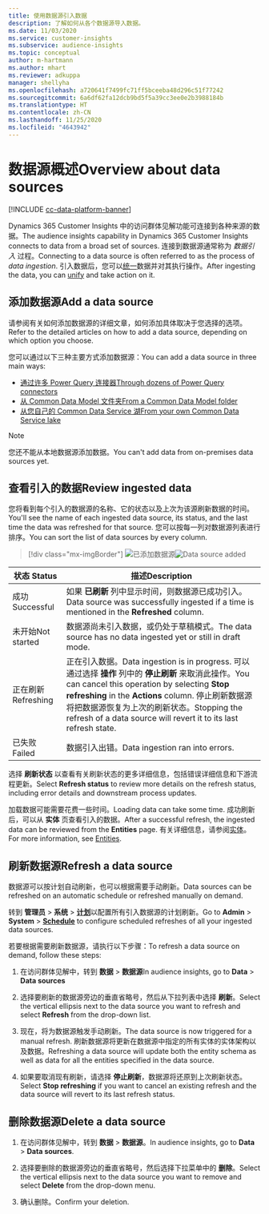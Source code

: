 ```yaml
---
title: 使用数据源引入数据
description: 了解如何从各个数据源导入数据。
ms.date: 11/03/2020
ms.service: customer-insights
ms.subservice: audience-insights
ms.topic: conceptual
author: m-hartmann
ms.author: mhart
ms.reviewer: adkuppa
manager: shellyha
ms.openlocfilehash: a720641f7499fc71ff5bceeba48d296c51f77242
ms.sourcegitcommit: 6a6df62fa12dcb9bd5f5a39cc3ee0e2b3988184b
ms.translationtype: HT
ms.contentlocale: zh-CN
ms.lasthandoff: 11/25/2020
ms.locfileid: "4643942"
---
```

# <a name="overview-about-data-sources"></a><span data-ttu-id="5a06c-103">数据源概述</span><span class="sxs-lookup"><span data-stu-id="5a06c-103">Overview about data sources</span></span>

[!INCLUDE [cc-data-platform-banner](../includes/cc-data-platform-banner.md)]

<span data-ttu-id="5a06c-104">Dynamics 365 Customer Insights 中的访问群体见解功能可连接到各种来源的数据。</span><span class="sxs-lookup"><span data-stu-id="5a06c-104">The audience insights capability in Dynamics 365 Customer Insights connects to data from a broad set of sources.</span></span> <span data-ttu-id="5a06c-105">连接到数据源通常称为 *数据引入* 过程。</span><span class="sxs-lookup"><span data-stu-id="5a06c-105">Connecting to a data source is often referred to as the process of *data ingestion*.</span></span> <span data-ttu-id="5a06c-106">引入数据后，您可以[统一](data-unification.md)数据并对其执行操作。</span><span class="sxs-lookup"><span data-stu-id="5a06c-106">After ingesting the data, you can [unify](data-unification.md) and take action on it.</span></span>

## <a name="add-a-data-source"></a><span data-ttu-id="5a06c-107">添加数据源</span><span class="sxs-lookup"><span data-stu-id="5a06c-107">Add a data source</span></span>

<span data-ttu-id="5a06c-108">请参阅有关如何添加数据源的详细文章，如何添加具体取决于您选择的选项。</span><span class="sxs-lookup"><span data-stu-id="5a06c-108">Refer to the detailed articles on how to add a data source, depending on which option you choose.</span></span>

<span data-ttu-id="5a06c-109">您可以通过以下三种主要方式添加数据源：</span><span class="sxs-lookup"><span data-stu-id="5a06c-109">You can add a data source in three main ways:</span></span>

- [<span data-ttu-id="5a06c-110">通过许多 Power Query 连接器</span><span class="sxs-lookup"><span data-stu-id="5a06c-110">Through dozens of Power Query connectors</span></span>](connect-power-query.md)
- [<span data-ttu-id="5a06c-111">从 Common Data Model 文件夹</span><span class="sxs-lookup"><span data-stu-id="5a06c-111">From a Common Data Model folder</span></span>](connect-common-data-model.md)
- [<span data-ttu-id="5a06c-112">从您自己的 Common Data Service 湖</span><span class="sxs-lookup"><span data-stu-id="5a06c-112">From your own Common Data Service lake</span></span>](connect-common-data-service-lake.md)

> [!NOTE]
> <span data-ttu-id="5a06c-113">您还不能从本地数据源添加数据。</span><span class="sxs-lookup"><span data-stu-id="5a06c-113">You can't add data from on-premises data sources yet.</span></span>

## <a name="review-ingested-data"></a><span data-ttu-id="5a06c-114">查看引入的数据</span><span class="sxs-lookup"><span data-stu-id="5a06c-114">Review ingested data</span></span>

<span data-ttu-id="5a06c-115">您将看到每个引入的数据源的名称、它的状态以及上次为该源刷新数据的时间。</span><span class="sxs-lookup"><span data-stu-id="5a06c-115">You'll see the name of each ingested data source, its status, and the last time the data was refreshed for that source.</span></span> <span data-ttu-id="5a06c-116">您可以按每一列对数据源列表进行排序。</span><span class="sxs-lookup"><span data-stu-id="5a06c-116">You can sort the list of data sources by every column.</span></span>

> [!div class="mx-imgBorder"]
> <span data-ttu-id="5a06c-117">![已添加数据源](media/configure-data-datasource-added.png "已添加数据源")</span><span class="sxs-lookup"><span data-stu-id="5a06c-117">![Data source added](media/configure-data-datasource-added.png "Data source added")</span></span>

|<span data-ttu-id="5a06c-118">状态 </span><span class="sxs-lookup"><span data-stu-id="5a06c-118">Status</span></span>  |<span data-ttu-id="5a06c-119">描述</span><span class="sxs-lookup"><span data-stu-id="5a06c-119">Description</span></span>  |
|---------|---------|
|<span data-ttu-id="5a06c-120">成功</span><span class="sxs-lookup"><span data-stu-id="5a06c-120">Successful</span></span>   |<span data-ttu-id="5a06c-121">如果 **已刷新** 列中显示时间，则数据源已成功引入。</span><span class="sxs-lookup"><span data-stu-id="5a06c-121">Data source was successfully ingested if a time is mentioned in the **Refreshed** column.</span></span>
|<span data-ttu-id="5a06c-122">未开始</span><span class="sxs-lookup"><span data-stu-id="5a06c-122">Not started</span></span>   |<span data-ttu-id="5a06c-123">数据源尚未引入数据，或仍处于草稿模式。</span><span class="sxs-lookup"><span data-stu-id="5a06c-123">The data source has no data ingested yet or still in draft mode.</span></span>         |
|<span data-ttu-id="5a06c-124">正在刷新</span><span class="sxs-lookup"><span data-stu-id="5a06c-124">Refreshing</span></span>    |<span data-ttu-id="5a06c-125">正在引入数据。</span><span class="sxs-lookup"><span data-stu-id="5a06c-125">Data ingestion is in progress.</span></span> <span data-ttu-id="5a06c-126">可以通过选择 **操作** 列中的 **停止刷新** 来取消此操作。</span><span class="sxs-lookup"><span data-stu-id="5a06c-126">You can cancel this operation by selecting **Stop refreshing** in the **Actions** column.</span></span> <span data-ttu-id="5a06c-127">停止刷新数据源将把数据源恢复为上次的刷新状态。</span><span class="sxs-lookup"><span data-stu-id="5a06c-127">Stopping the refresh of a data source will revert it to its last refresh state.</span></span>       |
|<span data-ttu-id="5a06c-128">已失败</span><span class="sxs-lookup"><span data-stu-id="5a06c-128">Failed</span></span>     |<span data-ttu-id="5a06c-129">数据引入出错。</span><span class="sxs-lookup"><span data-stu-id="5a06c-129">Data ingestion ran into errors.</span></span>         |

<span data-ttu-id="5a06c-130">选择 **刷新状态** 以查看有关刷新状态的更多详细信息，包括错误详细信息和下游流程更新。</span><span class="sxs-lookup"><span data-stu-id="5a06c-130">Select **Refresh status** to review more details on the refresh status, including error details and downstream process updates.</span></span>

<span data-ttu-id="5a06c-131">加载数据可能需要花费一些时间。</span><span class="sxs-lookup"><span data-stu-id="5a06c-131">Loading data can take some time.</span></span> <span data-ttu-id="5a06c-132">成功刷新后，可以从 **实体** 页查看引入的数据。</span><span class="sxs-lookup"><span data-stu-id="5a06c-132">After a successful refresh, the ingested data can be reviewed from the **Entities** page.</span></span> <span data-ttu-id="5a06c-133">有关详细信息，请参阅[实体](entities.md)。</span><span class="sxs-lookup"><span data-stu-id="5a06c-133">For more information, see [Entities](entities.md).</span></span>

## <a name="refresh-a-data-source"></a><span data-ttu-id="5a06c-134">刷新数据源</span><span class="sxs-lookup"><span data-stu-id="5a06c-134">Refresh a data source</span></span>

<span data-ttu-id="5a06c-135">数据源可以按计划自动刷新，也可以根据需要手动刷新。</span><span class="sxs-lookup"><span data-stu-id="5a06c-135">Data sources can be refreshed on an automatic schedule or refreshed manually on demand.</span></span> 

<span data-ttu-id="5a06c-136">转到 **管理员** > **系统** > [**计划**](system.md#schedule-tab)以配置所有引入数据源的计划刷新。</span><span class="sxs-lookup"><span data-stu-id="5a06c-136">Go to **Admin** > **System** > [**Schedule**](system.md#schedule-tab) to configure scheduled refreshes of all your ingested data sources.</span></span>

<span data-ttu-id="5a06c-137">若要根据需要刷新数据源，请执行以下步骤：</span><span class="sxs-lookup"><span data-stu-id="5a06c-137">To refresh a data source on demand, follow these steps:</span></span>

1. <span data-ttu-id="5a06c-138">在访问群体见解中，转到 **数据** > **数据源**</span><span class="sxs-lookup"><span data-stu-id="5a06c-138">In audience insights, go to **Data** > **Data sources**</span></span>

2. <span data-ttu-id="5a06c-139">选择要刷新的数据源旁边的垂直省略号，然后从下拉列表中选择 **刷新**。</span><span class="sxs-lookup"><span data-stu-id="5a06c-139">Select the vertical ellipsis next to the data source you want to refresh and select **Refresh** from the drop-down list.</span></span>

3. <span data-ttu-id="5a06c-140">现在，将为数据源触发手动刷新。</span><span class="sxs-lookup"><span data-stu-id="5a06c-140">The data source is now triggered for a manual refresh.</span></span> <span data-ttu-id="5a06c-141">刷新数据源将更新在数据源中指定的所有实体的实体架构以及数据。</span><span class="sxs-lookup"><span data-stu-id="5a06c-141">Refreshing a data source will update both the entity schema as well as data for all the entities specified in the data source.</span></span>

4. <span data-ttu-id="5a06c-142">如果要取消现有刷新，请选择 **停止刷新**，数据源将还原到上次刷新状态。</span><span class="sxs-lookup"><span data-stu-id="5a06c-142">Select **Stop refreshing** if you want to cancel an existing refresh and the data source will revert to its last refresh status.</span></span>

## <a name="delete-a-data-source"></a><span data-ttu-id="5a06c-143">删除数据源</span><span class="sxs-lookup"><span data-stu-id="5a06c-143">Delete a data source</span></span>

1. <span data-ttu-id="5a06c-144">在访问群体见解中，转到 **数据** > **数据源**。</span><span class="sxs-lookup"><span data-stu-id="5a06c-144">In audience insights, go to **Data** > **Data sources**.</span></span>

2. <span data-ttu-id="5a06c-145">选择要删除的数据源旁边的垂直省略号，然后选择下拉菜单中的 **删除**。</span><span class="sxs-lookup"><span data-stu-id="5a06c-145">Select the vertical ellipsis next to the data source you want to remove and select **Delete** from the drop-down menu.</span></span>

3. <span data-ttu-id="5a06c-146">确认删除。</span><span class="sxs-lookup"><span data-stu-id="5a06c-146">Confirm your deletion.</span></span>
